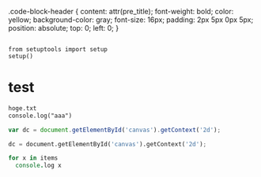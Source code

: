 .code-block-header {
  content: attr(pre_title);
  font-weight: bold;
  color: yellow;
  background-color: gray;
  font-size: 16px;
  padding: 2px 5px 0px 5px;
  position: absolute;
  top: 0;
  left: 0;
}
<pre class="code-block-header" pre_title="setup.py"><code class="language-python">
from setuptools import setup
setup()
</code></pre>

# test
``` javascript:hoge.txt
hoge.txt
console.log("aaa")
```
``` javascript:aaa.js
var dc = document.getElementById('canvas').getContext('2d');
```

```python.py
dc = document.getElementById('canvas').getContext('2d');
```
``` coffeescript:test.coffee
for x in items
  console.log x
```
